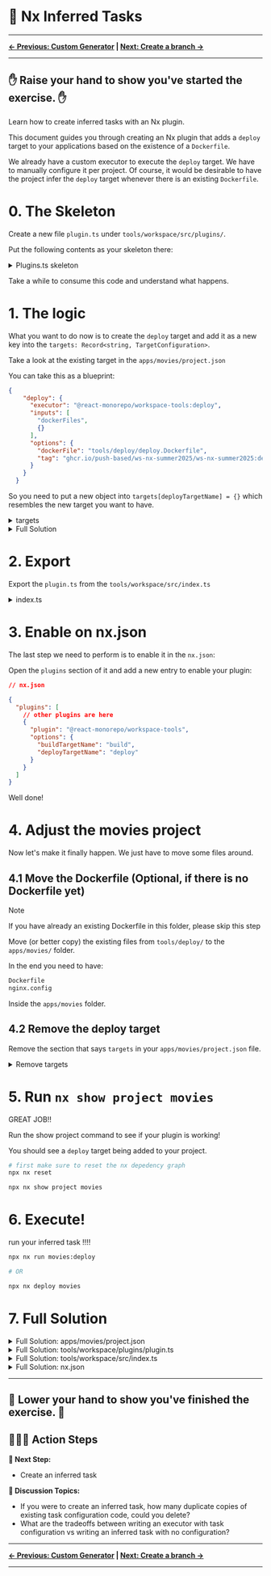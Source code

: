 # 📖 Nx Inferred Tasks

---

**[← Previous: Custom Generator](./09-custom-generator.md) | [Next: Create a branch →](./11-create-a-branch.md)**

---

✋ Raise your hand to show you've started the exercise. ✋
---

Learn how to create inferred tasks with an Nx plugin.

This document guides you through creating an Nx plugin that adds a `deploy` target to your
applications based on the existence of a `Dockerfile`.

We already have a custom executor to execute the `deploy` target. We have to manually configure it per project. 
Of course, it would be desirable to have the project infer the `deploy` target whenever there is an existing `Dockerfile`.

# 0. The Skeleton

Create a new file `plugin.ts` under `tools/workspace/src/plugins/`.

Put the following contents as your skeleton there:

<details>
  <summary>Plugins.ts skeleton</summary>

```ts
import {
  CreateNodesV2,
  createNodesFromFiles,
  joinPathFragments,
  readJsonFile,
  ProjectConfiguration,
  logger,
  TargetConfiguration,
} from '@nx/devkit';

import { basename, dirname } from 'node:path';

export interface DeployPluginOptions {
  buildTargetName: string;
  deployTargetName: string;
  organizationName: string;
  repositoryName: string;
}

function normalizeOptions(
  options: Partial<DeployPluginOptions> = {}
): DeployPluginOptions {
  return {
    deployTargetName: options.deployTargetName ?? 'deploy',
    buildTargetName: options.buildTargetName ?? 'build',
    organizationName: options.organizationName ?? 'push-based',
    repositoryName: options.repositoryName ?? 'ws-nx-summer2025',
  };
}

export const createNodesV2: CreateNodesV2<Partial<DeployPluginOptions>> = [
  '**/deploy.Dockerfile',
  async (dockerFiles, options, context) => {
    try {
      return await createNodesFromFiles(
        (dockerFilePath, options, context) => {
          const projectRoot = dirname(dockerFilePath);
          const opts = normalizeOptions(options ?? {});

          const projectPath = joinPathFragments(
            context.workspaceRoot,
            projectRoot,
            'project.json'
          );
          const {
            buildTargetName,
            deployTargetName,
            organizationName,
            repositoryName,
          } = opts;

          const projectConfiguration = readJsonFile(
            projectPath
          ) as ProjectConfiguration;
          const projectName =
            projectConfiguration.name ?? basename(projectRoot);

          const targets: Record<string, TargetConfiguration> = {};
          // 👇️👇️👇️👇️👇️👇️👇️
          // your code goes here
          
          return {
            projects: {
              [projectRoot]: {
                root: projectRoot,
                projectType: 'application',
                targets,
              },
            },
          };
        },
        dockerFiles,
        options,
        context
      );
    } catch (e) {
      logger.error(e);
    }
  },
];

```

</details>

Take a while to consume this code and understand what happens.

# 1. The logic

What you want to do now is to create the `deploy` target and add it as a new key into the `targets: Record<string, TargetConfiguration>`.

Take a look at the existing target in the `apps/movies/project.json`

You can take this as a blueprint:

```json
{
    "deploy": {
      "executor": "@react-monorepo/workspace-tools:deploy",
      "inputs": [
        "dockerFiles",
        {}
      ],
      "options": {
        "dockerFile": "tools/deploy/deploy.Dockerfile",
        "tag": "ghcr.io/push-based/ws-nx-summer2025/ws-nx-summer2025:dev"
      }
    }
  }
```

So you need to put a new object into `targets[deployTargetName] = {}` which resembles the new target
you want to have.

<details>
  <summary>targets</summary>

```ts

targets[deployTargetName] = {
  executor: '@react-monorepo/workspace-tools:deploy',
  options: {
    dockerFilePath,
    tag: `ghcr.io/${organizationName}/${repositoryName}/${projectName}:dev`,
  },
  cache: true,
  dependsOn: [buildTargetName],
  inputs: [
    dockerFilePath,
    {
      dependentTasksOutputFiles: '**/dist/**/*',
      transitive: true,
    },
  ],
};

```

</details>


<details>
  <summary>Full Solution</summary>

```ts
// tools/workspace/src/plugins/plugin.ts

import {
  CreateNodesV2,
  createNodesFromFiles,
  joinPathFragments,
  readJsonFile,
  ProjectConfiguration,
  logger,
  TargetConfiguration,
} from '@nx/devkit';

import { basename, dirname } from 'node:path';

export interface DeployPluginOptions {
  buildTargetName: string;
  deployTargetName: string;
  organizationName: string;
  repositoryName: string;
}

function normalizeOptions(
  options: Partial<DeployPluginOptions> = {}
): DeployPluginOptions {
  return {
    deployTargetName: options.deployTargetName ?? 'deploy',
    buildTargetName: options.buildTargetName ?? 'build',
    organizationName: options.organizationName ?? 'push-based',
    repositoryName: options.repositoryName ?? 'ws-nx-summer2025',
  };
}

export const createNodesV2: CreateNodesV2<Partial<DeployPluginOptions>> = [
  '**/Dockerfile',
  async (dockerFiles, options, context) => {
    try {
      return await createNodesFromFiles(
        (dockerFilePath, options, context) => {
          const projectRoot = dirname(dockerFilePath);
          const opts = normalizeOptions(options ?? {});

          const projectPath = joinPathFragments(
            context.workspaceRoot,
            projectRoot,
            'project.json'
          );
          const {
            buildTargetName,
            deployTargetName,
            organizationName,
            repositoryName,
          } = opts;

          const projectConfiguration = readJsonFile(
            projectPath
          ) as ProjectConfiguration;
          const projectName =
            projectConfiguration.name ?? basename(projectRoot);

          const targets: Record<string, TargetConfiguration> = {};
          // 👇️👇️👇️👇️👇️👇️👇️
          // your code goes here

          targets[deployTargetName] = {
            executor: '@react-monorepo/workspace-tools:deploy',
            options: {
              dockerFilePath,
              tag: `ghcr.io/${organizationName}/${repositoryName}/${projectName}:dev`,
            },
            cache: true,
            dependsOn: [buildTargetName],
            inputs: [
              dockerFilePath,
              {
                dependentTasksOutputFiles: '**/dist/**/*',
                transitive: true,
              },
            ],
          };

          return {
            projects: {
              [projectRoot]: {
                root: projectRoot,
                projectType: 'application',
                targets,
              },
            },
          };
        },
        dockerFiles,
        options,
        context
      );
    } catch (e) {
      logger.error(e);
    }
  },
];

```

</details>

# 2. Export

Export the `plugin.ts` from the `tools/workspace/src/index.ts`


<details>
  <summary>index.ts</summary>

```ts

// src/tools/workspace/src/index.ts

export * from './plugins/plugin';


```

</details>

# 3. Enable on nx.json

The last step we need to perform is to enable it in the `nx.json`:

Open the `plugins` section of it and add a new entry to enable your plugin:

```json
// nx.json

{
  "plugins": [
    // other plugins are here
    {
      "plugin": "@react-monorepo/workspace-tools",
      "options": {
        "buildTargetName": "build",
        "deployTargetName": "deploy"
      }
    }
  ]
}
```

Well done!

# 4. Adjust the movies project

Now let's make it finally happen. We just have to move some files around.

## 4.1 Move the Dockerfile (Optional, if there is no Dockerfile yet)

> [!NOTE]
> If you have already an existing Dockerfile in this folder, please skip this step

Move (or better copy) the existing files from `tools/deploy/` to the `apps/movies/` folder.

In the end you need to have:

```bash
Dockerfile
nginx.config
```

Inside the `apps/movies` folder. 

## 4.2 Remove the deploy target

Remove the section that says `targets` in your `apps/movies/project.json` file.

<details>
  <summary>Remove targets</summary>

```json

{
  "/// targets": {
    "deploy": {
      "executor": "@react-monorepo/workspace-tools:deploy",
      "options": {
        "dockerFile": "tools/deploy/Dockerfile",
        "tag": "ghcr.io/push-based/ws-nx-summer2025/ws-nx-summer2025:dev"
      }
    }
  }
}

```

</details>

# 5. Run `nx show project movies`

GREAT JOB!!

Run the show project command to see if your plugin is working!

You should see a `deploy` target being added to your project.

```bash
# first make sure to reset the nx depedency graph
npx nx reset

npx nx show project movies
```

# 6. Execute!

run your inferred task !!!!

```bash
npx nx run movies:deploy

# OR

npx nx deploy movies
```

# 7. Full Solution

<details>
  <summary>Full Solution: apps/movies/project.json</summary>

```json

{
  "name": "movies",
  "$schema": "../../node_modules/nx/schemas/project-schema.json",
  "sourceRoot": "apps/movies/src",
  "projectType": "application",
  "tags": ["scope:movies"],
  "targets": {}
}


```

</details>

<details>
  <summary>Full Solution: tools/workspace/plugins/plugin.ts</summary>

```ts

import {
  CreateNodesV2,
  createNodesFromFiles,
  joinPathFragments,
  readJsonFile,
  ProjectConfiguration,
  logger,
  TargetConfiguration,
} from '@nx/devkit';

import { basename, dirname } from 'node:path';

export interface DeployPluginOptions {
  buildTargetName: string;
  deployTargetName: string;
  organizationName: string;
  repositoryName: string;
}

function normalizeOptions(
  options: Partial<DeployPluginOptions> = {}
): DeployPluginOptions {
  return {
    deployTargetName: options.deployTargetName ?? 'deploy',
    buildTargetName: options.buildTargetName ?? 'build',
    organizationName: options.organizationName ?? 'push-based',
    repositoryName: options.repositoryName ?? 'ws-nx-summer2025',
  };
}

export const createNodesV2: CreateNodesV2<Partial<DeployPluginOptions>> = [
  '**/Dockerfile',
  async (dockerFiles, options, context) => {
    try {
      return await createNodesFromFiles(
        (dockerFilePath, options, context) => {
          const projectRoot = dirname(dockerFilePath);
          const opts = normalizeOptions(options ?? {});

          const projectPath = joinPathFragments(
            context.workspaceRoot,
            projectRoot,
            'project.json'
          );
          const {
            buildTargetName,
            deployTargetName,
            organizationName,
            repositoryName,
          } = opts;

          const projectConfiguration = readJsonFile(
            projectPath
          ) as ProjectConfiguration;
          const projectName =
            projectConfiguration.name ?? basename(projectRoot);

          const targets: Record<string, TargetConfiguration> = {};
          // 👇️👇️👇️👇️👇️👇️👇️
          // your code goes here

          targets[deployTargetName] = {
            executor: '@react-monorepo/workspace-tools:deploy',
            options: {
              dockerFilePath,
              tag: `ghcr.io/${organizationName}/${repositoryName}/${projectName}:dev`,
            },
            cache: true,
            dependsOn: [buildTargetName],
            inputs: [
              dockerFilePath,
              {
                dependentTasksOutputFiles: '**/dist/**/*',
                transitive: true,
              },
            ],
          };

          return {
            projects: {
              [projectRoot]: {
                root: projectRoot,
                projectType: 'application',
                targets,
              },
            },
          };
        },
        dockerFiles,
        options,
        context
      );
    } catch (e) {
      logger.error(e);
    }
  },
];

```

</details>

<details>
  <summary>Full Solution: tools/workspace/src/index.ts</summary>

```ts

export * from './plugins/plugin';

```

</details>

<details>
  <summary>Full Solution: nx.json</summary>

```json

{
  "$schema": "./node_modules/nx/schemas/nx-schema.json",
  "defaultBase": "origin/main",
  "namedInputs": {
    "default": ["{projectRoot}/**/*", "sharedGlobals"],
    "production": [
      "default",
      "!{projectRoot}/**/?(*.)+(spec|test).[jt]s?(x)?(.snap)",
      "!{projectRoot}/tsconfig.spec.json",
      "!{projectRoot}/.eslintrc.json",
      "!{projectRoot}/eslint.config.js",
      "!{projectRoot}/jest.config.[jt]s",
      "!{projectRoot}/src/test-setup.[jt]s",
      "!{projectRoot}/test-setup.[jt]s"
    ],
    "sharedGlobals": []
  },
  "plugins": [
    // we added this section 🚨
    {
      "plugin": "@react-monorepo/workspace-tools",
      "options": {
        "buildTargetName": "build",
        "deployTargetName": "deploy"
      }
    },
    {
      "plugin": "@nx/vite/plugin",
      "options": {
        "buildTargetName": "build",
        "testTargetName": "test",
        "serveTargetName": "serve",
        "previewTargetName": "preview",
        "serveStaticTargetName": "serve-static"
      }
    },
    {
      "plugin": "@nx/eslint/plugin",
      "options": {
        "targetName": "lint"
      }
    },
    {
      "plugin": "@nx/playwright/plugin",
      "options": {
        "targetName": "e2e"
      }
    },
    {
      "plugin": "@nx/jest/plugin",
      "options": {
        "targetName": "test"
      }
    },
    {
      "plugin": "@nx/react/router-plugin",
      "options": {
        "buildTargetName": "build",
        "devTargetName": "dev",
        "startTargetName": "start",
        "watchDepsTargetName": "watch-deps",
        "buildDepsTargetName": "build-deps",
        "typecheckTargetName": "typecheck"
      }
    }
  ],
  "targetDefaults": {
    "build": {
      "cache": true
    },
    "test": {
      "cache": true
    },
    "lint": {
      "cache": true
    },
    "e2e-ci--**/**": {
      "dependsOn": ["^build"]
    },
    "@nx/js:tsc": {
      "cache": true,
      "dependsOn": ["^build"],
      "inputs": ["production", "^production"]
    }
  },
  "generators": {
    "@nx/react": {
      "application": {
        "babel": true,
        "style": "scss",
        "linter": "eslint",
        "bundler": "vite"
      },
      "component": {
        "style": "scss"
      },
      "library": {
        "style": "scss",
        "linter": "eslint",
        "bundler": "none",
        "component": false,
        "unitTestRunner": "jest"
      }
    }
  },
  "nxCloudId": "682dcf0e246aae99cbac4e14"
}


```

</details>

---
👏 Lower your hand to show you've finished the exercise. 👏
---

## 🏃‍♂️‍➡️ Action Steps

**👟 Next Step:**
- Create an inferred task

**🧠 Discussion Topics:**
- If you were to create an inferred task, how many duplicate copies of existing task configuration code, could you delete?
- What are the tradeoffs between writing an executor with task configuration vs writing an inferred task with no configuration?

---

**[← Previous: Custom Generator](./09-custom-generator.md) | [Next: Create a branch →](./11-create-a-branch.md)**

---
